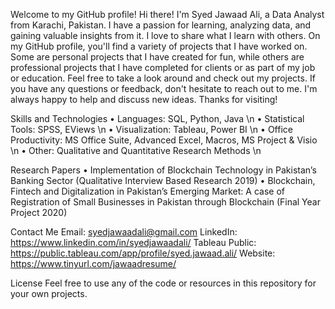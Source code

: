 Welcome to my GitHub profile! 
Hi there! I'm Syed Jawaad Ali, a Data Analyst from Karachi, Pakistan. I have a passion for learning, analyzing data, and gaining valuable insights from it. I love to share what I learn with others.
On my GitHub profile, you'll find a variety of projects that I have worked on. Some are personal projects that I have created for fun, while others are professional projects that I have completed for clients or as part of my job or education.
Feel free to take a look around and check out my projects. If you have any questions or feedback, don't hesitate to reach out to me. I'm always happy to help and discuss new ideas. Thanks for visiting!





Skills and Technologies
•	Languages: SQL, Python, Java \n
•	Statistical Tools: SPSS, EViews \n
•	Visualization: Tableau, Power BI \n
•	Office Productivity: MS Office Suite, Advanced Excel, Macros, MS Project & Visio \n
•	Other: Qualitative and Quantitative Research Methods \n





  
Research Papers
•	Implementation of Blockchain Technology in Pakistan’s Banking Sector (Qualitative Interview Based Research 2019)
•	Blockchain, Fintech and Digitalization in Pakistan’s Emerging Market: A case of Registration of Small Businesses in Pakistan through Blockchain (Final Year Project 2020)

  
  
Contact Me
Email: syedjawaadali@gmail.com
LinkedIn: https://www.linkedin.com/in/syedjawaadali/
Tableau Public: https://public.tableau.com/app/profile/syed.jawaad.ali/
Website: https://www.tinyurl.com/jawaadresume/  



  
License
Feel free to use any of the code or resources in this repository for your own projects.
